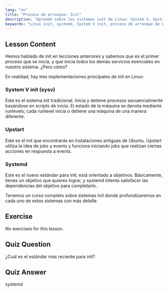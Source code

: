 ```yaml
---
lang: "es"
title: "Proceso de arranque: Init"
description: "Aprende sobre los sistemas init de Linux: System V, Upstart y systemd. Comprende sus roles en el proceso de arranque y cómo gestionan los servicios. ¡Comienza tu viaje en Linux!"
keywords: "Linux init, systemd, System V init, proceso de arranque de Linux, tutorial de Linux, Linux para principiantes, guía de Linux"
---
```


## Lesson Content

Hemos hablado de init en lecciones anteriores y sabemos que es el primer proceso que se inicia, y que inicia todos los demás servicios esenciales en nuestro sistema. ¿Pero cómo?

En realidad, hay tres implementaciones principales de init en Linux:

### System V init (sysv)

Este es el sistema init tradicional. Inicia y detiene procesos secuencialmente basándose en scripts de inicio. El estado de la máquina se denota mediante runlevels; cada runlevel inicia o detiene una máquina de una manera diferente.

### Upstart

Este es el init que encontrarás en instalaciones antiguas de Ubuntu. Upstart utiliza la idea de jobs y events y funciona iniciando jobs que realizan ciertas acciones en respuesta a events.

### Systemd

Este es el nuevo estándar para init; está orientado a objetivos. Básicamente, tienes un objetivo que quieres lograr, y systemd intenta satisfacer las dependencias del objetivo para completarlo.

Tenemos un curso completo sobre sistemas Init donde profundizaremos en cada uno de estos sistemas con más detalle.

## Exercise

No exercises for this lesson.

## Quiz Question

¿Cuál es el estándar más reciente para init?

## Quiz Answer

systemd
